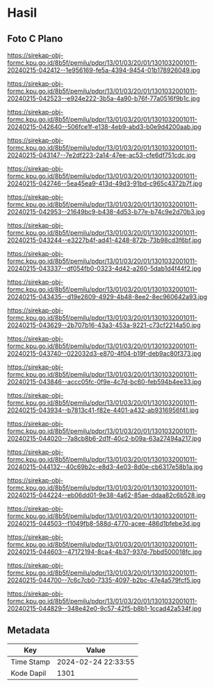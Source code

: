 # Hasil

## Foto C Plano

https://sirekap-obj-formc.kpu.go.id/8b5f/pemilu/pdpr/13/01/03/20/01/1301032001011-20240215-042412--1e956169-fe5a-4394-9454-01b178926049.jpg

https://sirekap-obj-formc.kpu.go.id/8b5f/pemilu/pdpr/13/01/03/20/01/1301032001011-20240215-042523--e924e222-3b5a-4a90-b76f-77a0516f9b1c.jpg

https://sirekap-obj-formc.kpu.go.id/8b5f/pemilu/pdpr/13/01/03/20/01/1301032001011-20240215-042640--506fce1f-e138-4eb9-abd3-b0e9d4200aab.jpg

https://sirekap-obj-formc.kpu.go.id/8b5f/pemilu/pdpr/13/01/03/20/01/1301032001011-20240215-043147--7e2df223-2a14-47ee-ac53-cfe6df751cdc.jpg

https://sirekap-obj-formc.kpu.go.id/8b5f/pemilu/pdpr/13/01/03/20/01/1301032001011-20240215-042746--5ea45ea9-413d-49d3-91bd-c965c4372b7f.jpg

https://sirekap-obj-formc.kpu.go.id/8b5f/pemilu/pdpr/13/01/03/20/01/1301032001011-20240215-042953--21649bc9-b438-4d53-b77e-b74c9e2d70b3.jpg

https://sirekap-obj-formc.kpu.go.id/8b5f/pemilu/pdpr/13/01/03/20/01/1301032001011-20240215-043244--e3227b4f-ad41-4248-872b-73b98cd3f6bf.jpg

https://sirekap-obj-formc.kpu.go.id/8b5f/pemilu/pdpr/13/01/03/20/01/1301032001011-20240215-043337--df054fb0-0323-4d42-a260-5dab1d4f44f2.jpg

https://sirekap-obj-formc.kpu.go.id/8b5f/pemilu/pdpr/13/01/03/20/01/1301032001011-20240215-043435--d19e2609-4929-4b48-8ee2-8ec960642a93.jpg

https://sirekap-obj-formc.kpu.go.id/8b5f/pemilu/pdpr/13/01/03/20/01/1301032001011-20240215-043629--2b707b16-43a3-453a-9221-c73cf2214a50.jpg

https://sirekap-obj-formc.kpu.go.id/8b5f/pemilu/pdpr/13/01/03/20/01/1301032001011-20240215-043740--022032d3-e870-4f04-b19f-deb9ac80f373.jpg

https://sirekap-obj-formc.kpu.go.id/8b5f/pemilu/pdpr/13/01/03/20/01/1301032001011-20240215-043846--accc05fc-0f9e-4c7d-bc60-feb594b4ee33.jpg

https://sirekap-obj-formc.kpu.go.id/8b5f/pemilu/pdpr/13/01/03/20/01/1301032001011-20240215-043934--b7813c41-f82e-4401-a432-ab9316956f41.jpg

https://sirekap-obj-formc.kpu.go.id/8b5f/pemilu/pdpr/13/01/03/20/01/1301032001011-20240215-044020--7a8cb8b6-2d1f-40c2-b09a-63a27494a217.jpg

https://sirekap-obj-formc.kpu.go.id/8b5f/pemilu/pdpr/13/01/03/20/01/1301032001011-20240215-044132--40c69b2c-e8d3-4e03-8d0e-cb6317e58b1a.jpg

https://sirekap-obj-formc.kpu.go.id/8b5f/pemilu/pdpr/13/01/03/20/01/1301032001011-20240215-044224--eb06dd01-9e38-4a62-85ae-ddaa82c6b528.jpg

https://sirekap-obj-formc.kpu.go.id/8b5f/pemilu/pdpr/13/01/03/20/01/1301032001011-20240215-044503--f1049fb8-588d-4770-acee-486d1bfebe3d.jpg

https://sirekap-obj-formc.kpu.go.id/8b5f/pemilu/pdpr/13/01/03/20/01/1301032001011-20240215-044603--47172194-8ca4-4b37-937d-7bbd500018fc.jpg

https://sirekap-obj-formc.kpu.go.id/8b5f/pemilu/pdpr/13/01/03/20/01/1301032001011-20240215-044700--7c6c7cb0-7335-4097-b2bc-47e4a579fcf5.jpg

https://sirekap-obj-formc.kpu.go.id/8b5f/pemilu/pdpr/13/01/03/20/01/1301032001011-20240215-044829--348e42e0-9c57-42f5-b8b1-1ccad42a534f.jpg


## Metadata

| Key        | Value               |
| ---------- | ------------------- |
| Time Stamp | 2024-02-24 22:33:55 |
| Kode Dapil | 1301                |



